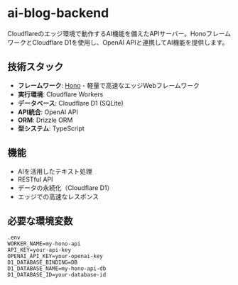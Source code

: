 # ai-blog-backend

Cloudflareのエッジ環境で動作するAI機能を備えたAPIサーバー。HonoフレームワークとCloudflare D1を使用し、OpenAI APIと連携してAI機能を提供します。

## 技術スタック

- **フレームワーク**: [Hono](https://hono.dev/) - 軽量で高速なエッジWebフレームワーク
- **実行環境**: Cloudflare Workers
- **データベース**: Cloudflare D1 (SQLite)
- **API統合**: OpenAI API
- **ORM**: Drizzle ORM
- **型システム**: TypeScript

## 機能

- AIを活用したテキスト処理
- RESTful API
- データの永続化（Cloudflare D1）
- エッジでの高速なレスポンス

## 必要な環境変数

```env
.env
WORKER_NAME=my-hono-api
API_KEY=your-api-key
OPENAI_API_KEY=your-openai-key
D1_DATABASE_BINDING=DB
D1_DATABASE_NAME=my-hono-api-db
D1_DATABASE_ID=your-database-id
```

